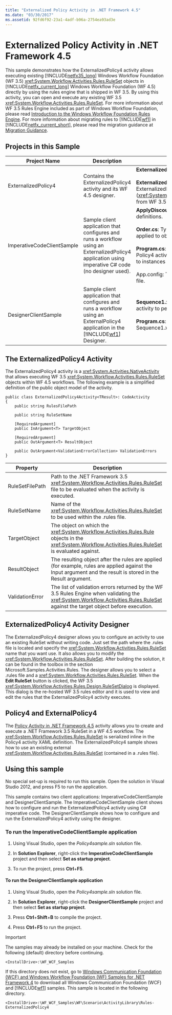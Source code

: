 ```yaml
---
title: "Externalized Policy Activity in .NET Framework 4.5"
ms.date: "03/30/2017"
ms.assetid: 92fd6f92-23a1-4adf-b96a-2754ea93ad3e
---
```

# Externalized Policy Activity in .NET Framework 4.5
This sample demonstrates how the ExternalizedPolicy4 activity allows executing existing [!INCLUDE[netfx35_long](../../../../includes/netfx35-long-md.md)] Windows Workflow Foundation (WF 3.5) <xref:System.Workflow.Activities.Rules.RuleSet> objects in [!INCLUDE[netfx_current_long](../../../../includes/netfx-current-long-md.md)] Windows Workflow Foundation (WF 4.5) directly by using the rules engine that is shipped in WF 3.5. By using this activity, you can open and execute any existing WF 3.5 <xref:System.Workflow.Activities.Rules.RuleSet>. For more information about WF 3.5 Rules Engine included as part of Windows Workflow Foundation, please read [Introduction to the Windows Workflow Foundation Rules Engine](http://go.microsoft.com/fwlink/?LinkId=166079). For more information about migrating rules to [!INCLUDE[wf1](../../../../includes/wf1-md.md)] in [!INCLUDE[netfx_current_short](../../../../includes/netfx-current-short-md.md)], please read the migration guidance at [Migration Guidance](../../../../docs/framework/windows-workflow-foundation/migration-guidance.md).

## Projects in this Sample

|Project Name|Description|Main Files|
|-|-|-|
|ExternalizedPolicy4|Contains the ExternalizedPolicy4 activity and its WF 4.5 designer.|**ExternalizedPolicy4.cs**: activity definition.<br /><br /> **ExternalizedPolicy4Designer.xaml**: Custom designer for ExternalizedPolicy4 activity. It uses the Rules editor (<xref:System.Workflow.Activities.Rules.Design.RuleSetDialog>) from WF 3.5 Rules Engine.|
|ImperativeCodeClientSample|Sample client application that configures and runs a workflow using an ExternalizedPolicy4 application using imperative C# code (no designer used).|**ApplyDiscount.rules**: File with [!INCLUDE[wf1](../../../../includes/wf1-md.md)] rule definitions.<br /><br /> **Order.cs**: Type that represents a customer order. Rules are applied to objects of this type.<br /><br /> **Program.cs**: Configures and runs a workflow that has a Policy4 activity to apply rules defined in ApplyDiscount.rules to instances of Order objects.<br /><br /> App.config: The configuration file with the path of the rules file.|
|DesignerClientSample|Sample client application that configures and runs a workflow using an ExternalPolicy4 application in the [!INCLUDE[wf1](../../../../includes/wf1-md.md)] Designer.|**Sequence1.xaml**: Sequential workflow that uses a Policy4 activity to perform rule evaluations.<br /><br /> **Program.cs**: Runs an instance of the workflow defined in Sequence1.xaml.|

## The ExternalizedPolicy4 Activity
 The ExternalizedPolicy4 activity is a <xref:System.Activities.NativeActivity> that allows executing WF 3.5 <xref:System.Workflow.Activities.Rules.RuleSet> objects within WF 4.5 workflows. The following example is a simplified definition of the public object model of the activity.

```
public class ExternalizedPolicy4Activity<TResult>: CodeActivity
{
    public string RulesFilePath

    public string RuleSetName

    [RequiredArgument]
    public InArgument<T> TargetObject

    [RequiredArgument]
    public OutArgument<T> ResultObject

    public OutArgument<ValidationErrorCollection> ValidationErrors
}
```

|Property|Description|
|-|-|
|RuleSetFilePath|Path to the .NET Framework 3.5 <xref:System.Workflow.Activities.Rules.RuleSet> file to be evaluated when the activity is executed.|
|RuleSetName|Name of the <xref:System.Workflow.Activities.Rules.RuleSet> to be used within the .rules file.|
|TargetObject|The object on which the <xref:System.Workflow.Activities.Rules.Rule> objects in the <xref:System.Workflow.Activities.Rules.RuleSet> is evaluated against.|
|ResultObject|The resulting object after the rules are applied (for example, rules are applied against the Input argument and the result is stored in the Result argument.|
|ValidationError|The list of validation errors returned by the WF 3.5 Rules Engine when validating the <xref:System.Workflow.Activities.Rules.RuleSet> against the target object before execution.|

## ExternalizedPolicy4 Activity Designer
 The ExternalizedPolicy4 designer allows you to configure an activity to use an existing RuleSet without writing code. Just set the path where the .rules file is located and specify the <xref:System.Workflow.Activities.Rules.RuleSet> name that you want use. It also allows you to modify the <xref:System.Workflow.Activities.Rules.RuleSet>. After building the solution, it can be found in the toolbox in the section Microsoft.Samples.Activities.Rules. The designer allows you to select a .rules file and a <xref:System.Workflow.Activities.Rules.RuleSet>. When the **Edit RuleSet** button is clicked, the WF 3.5 <xref:System.Workflow.Activities.Rules.Design.RuleSetDialog> is displayed. This dialog is the re-hosted WF 3.5 rules editor and it is used to view and edit the rules that the ExternalizedPolicy4 activity executes.

## Policy4 and ExternalPolicy4
 The [Policy Activity in .NET Framework 4.5](../../../../docs/framework/windows-workflow-foundation/samples/policy-activity-in-net-framework-4-5.md) activity allows you to create and execute a .NET Framework 3.5 RuleSet in a WF 4.5 workflow. The <xref:System.Workflow.Activities.Rules.RuleSet> is serialized inline in the Policy4 activity XAML definition. The ExternalizedPolicy4 sample shows how to use an existing external <xref:System.Workflow.Activities.Rules.RuleSet> (contained in a .rules file).

## Using this sample
 No special set-up is required to run this sample. Open the solution in Visual Studio 2012, and press F5 to run the application.

 This sample contains two client applications: ImperativeCodeClientSample and DesignerClientSample. The ImperativeCodeClientSample client shows how to configure and run the ExternalizedPolicy4 activity using C# imperative code. The DesignerClientSample shows how to configure and run the ExternalizedPolicy4 activity using the designer.

### To run the ImperativeCodeClientSample application

1.  Using Visual Studio, open the *Policy4sample.sln* solution file.

2.  In **Solution Explorer**, right-click the **ImperativeCodeClientSample** project and then select **Set as startup project**.

3.  To run the project, press **Ctrl**+**F5**.

#### To run the DesignerClientSample application

1.  Using Visual Studio, open the *Policy4sample.sln* solution file.

2.  In **Solution Explorer**, right-click the **DesignerClientSample** project and then select **Set as startup project**.

3.  Press **Ctrl**+**Shift**+**B** to compile the project.

4.  Press **Ctrl**+**F5** to run the project.

> [!IMPORTANT]
> The samples may already be installed on your machine. Check for the following (default) directory before continuing.
>
> `<InstallDrive>:\WF_WCF_Samples`
>
> If this directory does not exist, go to [Windows Communication Foundation (WCF) and Windows Workflow Foundation (WF) Samples for .NET Framework 4](http://go.microsoft.com/fwlink/?LinkId=150780) to download all Windows Communication Foundation (WCF) and [!INCLUDE[wf1](../../../../includes/wf1-md.md)] samples. This sample is located in the following directory.
>
>  `<InstallDrive>:\WF_WCF_Samples\WF\Scenario\ActivityLibrary\Rules-ExternalizedPolicy4`
